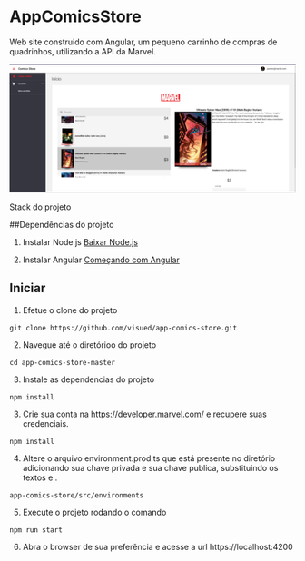 # AppComicsStore
Web site construido com Angular, um pequeno carrinho de compras de quadrinhos, utilizando a API da Marvel.

![FrontEnd](frontend.PNG?raw=true "FrontEnd")

Stack do projeto

##Dependências do projeto
1. Instalar Node.js
[Baixar Node.js](https://nodejs.org/en/download/)

2. Instalar Angular
[Começando com Angular](https://angular.io/start)


## Iniciar
1. Efetue o clone do projeto
```
git clone https://github.com/visued/app-comics-store.git
```
2. Navegue até o diretórioo do projeto
```
cd app-comics-store-master
```
3. Instale as dependencias do projeto
```
npm install
```
3. Crie sua conta na https://developer.marvel.com/ e recupere suas credenciais.
```
npm install
```
4. Altere o arquivo environment.prod.ts que está presente no diretório adicionando sua chave privada e sua chave publica, substituindo os textos <privateKey> e <publicKey>.
```
app-comics-store/src/environments
``` 
5. Execute o projeto rodando o comando
```
npm run start
```
6. Abra o browser de sua preferência e acesse a url https://localhost:4200
